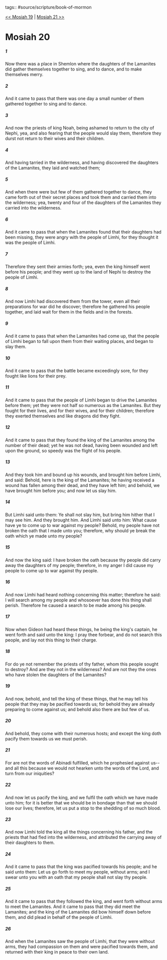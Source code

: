tags:: #source/scripture/book-of-mormon

[<< Mosiah 19](source/scripture/book-of-mormon/08_Mosiah/Mosiah_19.md) | [Mosiah 21 >>](source/scripture/book-of-mormon/08_Mosiah/Mosiah_21.md)

# Mosiah 20

##### 1

Now there was a place in Shemlon where the daughters of the Lamanites did gather themselves together to sing, and to dance, and to make themselves merry.

##### 2

And it came to pass that there was one day a small number of them gathered together to sing and to dance.

##### 3

And now the priests of king Noah, being ashamed to return to the city of Nephi, yea, and also fearing that the people would slay them, therefore they durst not return to their wives and their children.

##### 4

And having tarried in the wilderness, and having discovered the daughters of the Lamanites, they laid and watched them;

##### 5

And when there were but few of them gathered together to dance, they came forth out of their secret places and took them and carried them into the wilderness; yea, twenty and four of the daughters of the Lamanites they carried into the wilderness.

##### 6

And it came to pass that when the Lamanites found that their daughters had been missing, they were angry with the people of Limhi, for they thought it was the people of Limhi.

##### 7

Therefore they sent their armies forth; yea, even the king himself went before his people; and they went up to the land of Nephi to destroy the people of Limhi.

##### 8

And now Limhi had discovered them from the tower, even all their preparations for war did he discover; therefore he gathered his people together, and laid wait for them in the fields and in the forests.

##### 9

And it came to pass that when the Lamanites had come up, that the people of Limhi began to fall upon them from their waiting places, and began to slay them.

##### 10

And it came to pass that the battle became exceedingly sore, for they fought like lions for their prey.

##### 11

And it came to pass that the people of Limhi began to drive the Lamanites before them; yet they were not half so numerous as the Lamanites. But they fought for their lives, and for their wives, and for their children; therefore they exerted themselves and like dragons did they fight.

##### 12

And it came to pass that they found the king of the Lamanites among the number of their dead; yet he was not dead, having been wounded and left upon the ground, so speedy was the flight of his people.

##### 13

And they took him and bound up his wounds, and brought him before Limhi, and said: Behold, here is the king of the Lamanites; he having received a wound has fallen among their dead, and they have left him; and behold, we have brought him before you; and now let us slay him.

##### 14

But Limhi said unto them: Ye shall not slay him, but bring him hither that I may see him. And they brought him. And Limhi said unto him: What cause have ye to come up to war against my people? Behold, my people have not broken the oath that I made unto you; therefore, why should ye break the oath which ye made unto my people?

##### 15

And now the king said: I have broken the oath because thy people did carry away the daughters of my people; therefore, in my anger I did cause my people to come up to war against thy people.

##### 16

And now Limhi had heard nothing concerning this matter; therefore he said: I will search among my people and whosoever has done this thing shall perish. Therefore he caused a search to be made among his people.

##### 17

Now when Gideon had heard these things, he being the king's captain, he went forth and said unto the king: I pray thee forbear, and do not search this people, and lay not this thing to their charge.

##### 18

For do ye not remember the priests of thy father, whom this people sought to destroy? And are they not in the wilderness? And are not they the ones who have stolen the daughters of the Lamanites?

##### 19

And now, behold, and tell the king of these things, that he may tell his people that they may be pacified towards us; for behold they are already preparing to come against us; and behold also there are but few of us.

##### 20

And behold, they come with their numerous hosts; and except the king doth pacify them towards us we must perish.

##### 21

For are not the words of Abinadi fulfilled, which he prophesied against us--and all this because we would not hearken unto the words of the Lord, and turn from our iniquities?

##### 22

And now let us pacify the king, and we fulfil the oath which we have made unto him; for it is better that we should be in bondage than that we should lose our lives; therefore, let us put a stop to the shedding of so much blood.

##### 23

And now Limhi told the king all the things concerning his father, and the priests that had fled into the wilderness, and attributed the carrying away of their daughters to them.

##### 24

And it came to pass that the king was pacified towards his people; and he said unto them: Let us go forth to meet my people, without arms; and I swear unto you with an oath that my people shall not slay thy people.

##### 25

And it came to pass that they followed the king, and went forth without arms to meet the Lamanites. And it came to pass that they did meet the Lamanites; and the king of the Lamanites did bow himself down before them, and did plead in behalf of the people of Limhi.

##### 26

And when the Lamanites saw the people of Limhi, that they were without arms, they had compassion on them and were pacified towards them, and returned with their king in peace to their own land.
